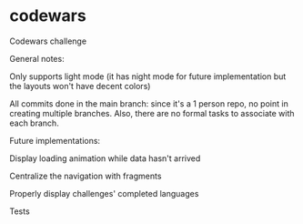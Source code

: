 # codewars
Codewars challenge

General notes:

Only supports light mode (it has night mode for future implementation but the layouts won't have decent colors)

All commits done in the main branch: since it's a 1 person repo, no point in creating multiple branches. Also, there are no formal tasks to associate with each branch.

Future implementations:

Display loading animation while data hasn't arrived

Centralize the navigation with fragments

Properly display challenges' completed languages

Tests
